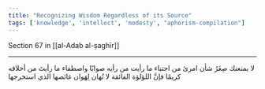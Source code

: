 ```yaml
---
title: "Recognizing Wisdom Regardless of its Source"
tags: ['knowledge', 'intellect', 'modesty', "aphorism-compilation"]
---
```


 Section 67 in [[al-Adab al-ṣaghīr]]

---
لا يمنعنك صِغَرُ شأن امرئ من اجتباء ما رأيت من رأيه صوابًا واصطفاء ما رأيتَ من أخلاقه كريمًا فإنَّ اللؤلؤة الفائقة لا تُهان لِهَوان غائصها الذي استخرجها
